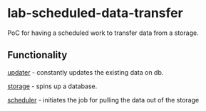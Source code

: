 # lab-scheduled-data-transfer
PoC for having a scheduled work to transfer data from a storage.

## Functionality
[updater](updater) - constantly updates the existing data on db.

[storage](storage) - spins up a database.

[scheduler](scheduler) - initiates the job for pulling the data out of the storage
